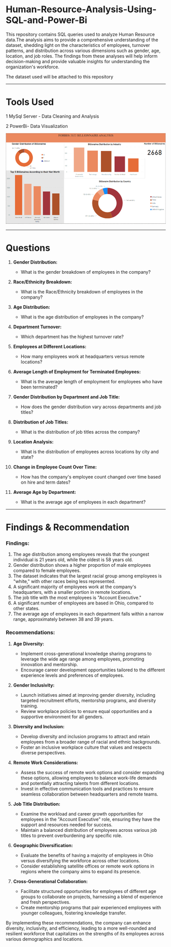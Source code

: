 # Human-Resource-Analysis-Using-SQL-and-Power-Bi
This repository contains SQL queries used to analyze Human Resource data.The analysis aims to provide a comprehensive understanding of the dataset, shedding light on the characteristics of employees, turnover patterns, and distribution across various dimensions such as gender, age, location, and job roles. The findings from these analyses will help inform decision-making and provide valuable insights for understanding the organization's workforce.

The dataset used will be attached to this repository

----
# Tools Used
1 MySql Server - Data Cleaning and Analysis

2 PowerBi- Data Visualization

<div align="center">
  <img src="https://github.com/olubusayodam/Forbes-2022-Billionaire-Analysis-Using-SQL-and-PowerBi/blob/main/forbes.PNG" alt="pix">
</div>



-----
# Questions

1. **Gender Distribution:**
   - What is the gender breakdown of employees in the company?

2. **Race/Ethnicity Breakdown:**
   - What is the Race/Ethnicity breakdown of employees in the company?

3. **Age Distribution:**
   - What is the age distribution of employees in the company?

4. **Department Turnover:**
   - Which department has the highest turnover rate?

5. **Employees at Different Locations:**
   - How many employees work at headquarters versus remote locations?

6. **Average Length of Employment for Terminated Employees:**
   - What is the average length of employment for employees who have been terminated?

7. **Gender Distribution by Department and Job Title:**
   - How does the gender distribution vary across departments and job titles?

8. **Distribution of Job Titles:**
   - What is the distribution of job titles across the company?

9. **Location Analysis:**
   - What is the distribution of employees across locations by city and state?

10. **Change in Employee Count Over Time:**
    - How has the company's employee count changed over time based on hire and term dates?

11. **Average Age by Department:**
    - What is the average age of employees in each department?


----
# Findings & Recommendation

### Findings:

1. The age distribution among employees reveals that the youngest individual is 21 years old, while the oldest is 58 years old.
2. Gender distribution shows a higher proportion of male employees compared to female employees.
3. The dataset indicates that the largest racial group among employees is "white," with other races being less represented.
4. A significant majority of employees work at the company's headquarters, with a smaller portion in remote locations.
5. The job title with the most employees is "Account Executive."
6. A significant number of employees are based in Ohio, compared to other states.
7. The average age of employees in each department falls within a narrow range, approximately between 38 and 39 years.



### Recommendations:

1. **Age Diversity:**
   - Implement cross-generational knowledge sharing programs to leverage the wide age range among employees, promoting innovation and mentorship.
   - Encourage career development opportunities tailored to the different experience levels and preferences of employees.

2. **Gender Inclusivity:**
   - Launch initiatives aimed at improving gender diversity, including targeted recruitment efforts, mentorship programs, and diversity training.
   - Review workplace policies to ensure equal opportunities and a supportive environment for all genders.

3. **Diversity and Inclusion:**
   - Develop diversity and inclusion programs to attract and retain employees from a broader range of racial and ethnic backgrounds.
   - Foster an inclusive workplace culture that values and respects diverse perspectives.

4. **Remote Work Considerations:**
   - Assess the success of remote work options and consider expanding these options, allowing employees to balance work-life demands and potentially attracting talents from different locations.
   - Invest in effective communication tools and practices to ensure seamless collaboration between headquarters and remote teams.

5. **Job Title Distribution:**
   - Examine the workload and career growth opportunities for employees in the "Account Executive" role, ensuring they have the support and resources needed for success.
   - Maintain a balanced distribution of employees across various job titles to prevent overburdening any specific role.

6. **Geographic Diversification:**
   - Evaluate the benefits of having a majority of employees in Ohio versus diversifying the workforce across other locations.
   - Consider establishing satellite offices or remote work options in regions where the company aims to expand its presence.

7. **Cross-Generational Collaboration:**
   - Facilitate structured opportunities for employees of different age groups to collaborate on projects, harnessing a blend of experience and fresh perspectives.
   - Create mentorship programs that pair experienced employees with younger colleagues, fostering knowledge transfer.

By implementing these recommendations, the company can enhance diversity, inclusivity, and efficiency, leading to a more well-rounded and resilient workforce that capitalizes on the strengths of its employees across various demographics and locations.
